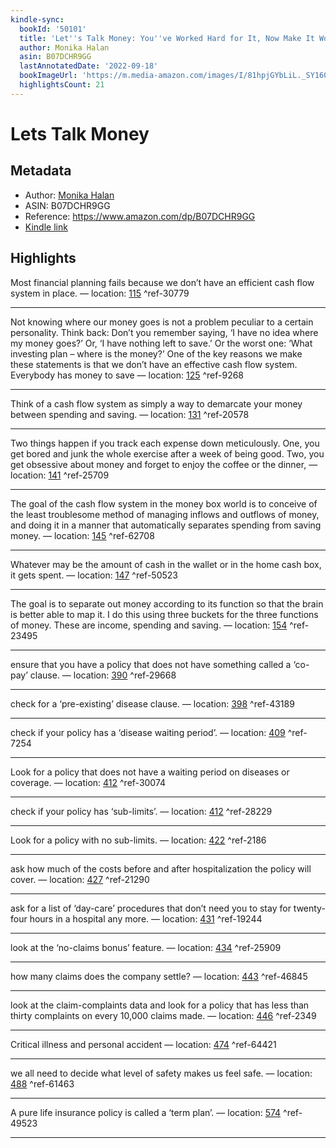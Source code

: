 ```yaml
---
kindle-sync:
  bookId: '50101'
  title: 'Let''s Talk Money: You''ve Worked Hard for It, Now Make It Work for You'
  author: Monika Halan
  asin: B07DCHR9GG
  lastAnnotatedDate: '2022-09-18'
  bookImageUrl: 'https://m.media-amazon.com/images/I/81hpjGYbLiL._SY160.jpg'
  highlightsCount: 21
---
```

# Lets Talk Money
## Metadata
* Author: [Monika Halan](https://www.amazon.comundefined)
* ASIN: B07DCHR9GG
* Reference: https://www.amazon.com/dp/B07DCHR9GG
* [Kindle link](kindle://book?action=open&asin=B07DCHR9GG)

## Highlights
Most financial planning fails because we don’t have an efficient cash flow system in place. — location: [115](kindle://book?action=open&asin=B07DCHR9GG&location=115) ^ref-30779

---
Not knowing where our money goes is not a problem peculiar to a certain personality. Think back: Don’t you remember saying, ‘I have no idea where my money goes?’ Or, ‘I have nothing left to save.’ Or the worst one: ‘What investing plan – where is the money?’ One of the key reasons we make these statements is that we don’t have an effective cash flow system. Everybody has money to save — location: [125](kindle://book?action=open&asin=B07DCHR9GG&location=125) ^ref-9268

---
Think of a cash flow system as simply a way to demarcate your money between spending and saving. — location: [131](kindle://book?action=open&asin=B07DCHR9GG&location=131) ^ref-20578

---
Two things happen if you track each expense down meticulously. One, you get bored and junk the whole exercise after a week of being good. Two, you get obsessive about money and forget to enjoy the coffee or the dinner, — location: [141](kindle://book?action=open&asin=B07DCHR9GG&location=141) ^ref-25709

---
The goal of the cash flow system in the money box world is to conceive of the least troublesome method of managing inflows and outflows of money, and doing it in a manner that automatically separates spending from saving money. — location: [145](kindle://book?action=open&asin=B07DCHR9GG&location=145) ^ref-62708

---
Whatever may be the amount of cash in the wallet or in the home cash box, it gets spent. — location: [147](kindle://book?action=open&asin=B07DCHR9GG&location=147) ^ref-50523

---
The goal is to separate out money according to its function so that the brain is better able to map it. I do this using three buckets for the three functions of money. These are income, spending and saving. — location: [154](kindle://book?action=open&asin=B07DCHR9GG&location=154) ^ref-23495

---
ensure that you have a policy that does not have something called a ‘co-pay’ clause. — location: [390](kindle://book?action=open&asin=B07DCHR9GG&location=390) ^ref-29668

---
check for a ‘pre-existing’ disease clause. — location: [398](kindle://book?action=open&asin=B07DCHR9GG&location=398) ^ref-43189

---
check if your policy has a ‘disease waiting period’. — location: [409](kindle://book?action=open&asin=B07DCHR9GG&location=409) ^ref-7254

---
Look for a policy that does not have a waiting period on diseases or coverage. — location: [412](kindle://book?action=open&asin=B07DCHR9GG&location=412) ^ref-30074

---
check if your policy has ‘sub-limits’. — location: [412](kindle://book?action=open&asin=B07DCHR9GG&location=412) ^ref-28229

---
Look for a policy with no sub-limits. — location: [422](kindle://book?action=open&asin=B07DCHR9GG&location=422) ^ref-2186

---
ask how much of the costs before and after hospitalization the policy will cover. — location: [427](kindle://book?action=open&asin=B07DCHR9GG&location=427) ^ref-21290

---
ask for a list of ‘day-care’ procedures that don’t need you to stay for twenty-four hours in a hospital any more. — location: [431](kindle://book?action=open&asin=B07DCHR9GG&location=431) ^ref-19244

---
look at the ‘no-claims bonus’ feature. — location: [434](kindle://book?action=open&asin=B07DCHR9GG&location=434) ^ref-25909

---
how many claims does the company settle? — location: [443](kindle://book?action=open&asin=B07DCHR9GG&location=443) ^ref-46845

---
look at the claim-complaints data and look for a policy that has less than thirty complaints on every 10,000 claims made. — location: [446](kindle://book?action=open&asin=B07DCHR9GG&location=446) ^ref-2349

---
Critical illness and personal accident — location: [474](kindle://book?action=open&asin=B07DCHR9GG&location=474) ^ref-64421

---
we all need to decide what level of safety makes us feel safe. — location: [488](kindle://book?action=open&asin=B07DCHR9GG&location=488) ^ref-61463

---
A pure life insurance policy is called a ‘term plan’. — location: [574](kindle://book?action=open&asin=B07DCHR9GG&location=574) ^ref-49523

---
